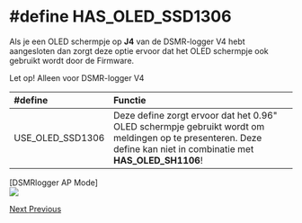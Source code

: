 # \#define HAS\_OLED\_SSD1306

Als je een OLED schermpje op **J4** van de DSMR-logger V4 hebt aangesloten dan zorgt deze optie ervoor dat het OLED schermpje ook gebruikt wordt door de Firmware.

Let op! Alleen voor DSMR-logger V4

| \#define | Functie |
| :--- | :--- |
| USE\_OLED\_SSD1306 | Deze define zorgt ervoor dat het 0.96" OLED schermpje gebruikt wordt om meldingen op te presenteren. Deze define kan niet in combinatie met **HAS\_OLED\_SH1106**! |

\[DSMRlogger AP Mode\]  
![](https://mrwheel.github.io/DSMRloggerWS/img/DSMR_AP_Mode.png)

[Next ](https://mrwheel.github.io/DSMRloggerWS/Has_OLED_SH1106/)[ Previous](https://mrwheel.github.io/DSMRloggerWS/Use_Update_Server/)  


